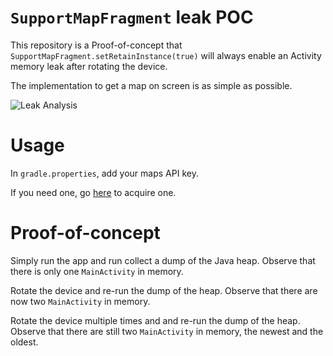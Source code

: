 `SupportMapFragment` leak POC
===================================================================================

This repository is a Proof-of-concept that `SupportMapFragment.setRetainInstance(true)`
will always enable an Activity memory leak after rotating the device.

The implementation to get a map on screen is as simple as possible.


 ![Leak Analysis](https://i.imgur.com/ewKu6DY.png)

Usage
=====

In `gradle.properties`, add your maps API key.

If you need one, go [here](https://console.developers.google.com) to acquire one.

Proof-of-concept
================

Simply run the app and run collect a dump of the Java heap.
Observe that there is only one `MainActivity` in memory.

Rotate the device and re-run the dump of the heap.
Observe that there are now two `MainActivity` in memory.

Rotate the device multiple times and and re-run the dump of the heap.
Observe that there are still two `MainActivity` in memory, the newest and the oldest.
